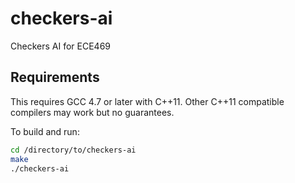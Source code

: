 # checkers-ai
Checkers AI for ECE469

## Requirements
This requires GCC 4.7 or later with C++11.  Other C++11 compatible compilers may work but no guarantees.

To build and run:
```bash
cd /directory/to/checkers-ai
make
./checkers-ai
```